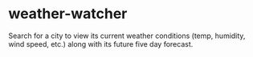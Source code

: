 # weather-watcher
Search for a city to view its current weather conditions (temp, humidity, wind speed, etc.) along with its future five day forecast.
